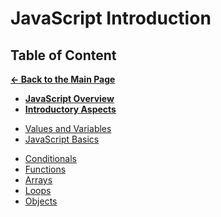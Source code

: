 # JavaScript Introduction

## Table of Content

[**&larr; Back to the Main Page**](./../README.md)

<div></div>

- [**JavaScript Overview**](./js-overview.md)
- [**Introductory Aspects**](./introductory-aspects.md)

<div></div>

- [Values and Variables](./variables.md)
- [JavaScript Basics](./js-basics.md)

<div></div>

- [Conditionals](./conditionals.md)
- [Functions](./functions.md)
- [Arrays](./arrays.md)
- [Loops](./loops.md)
- [Objects](./objects.md)

<div></div>

<br>
